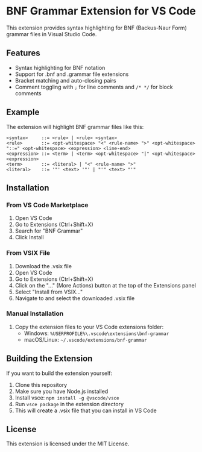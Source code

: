 # BNF Grammar Extension for VS Code

This extension provides syntax highlighting for BNF (Backus-Naur Form) grammar files in Visual Studio Code.

## Features

- Syntax highlighting for BNF notation
- Support for .bnf and .grammar file extensions
- Bracket matching and auto-closing pairs
- Comment toggling with `;` for line comments and `/* */` for block comments

## Example

The extension will highlight BNF grammar files like this:

```bnf
<syntax>     ::= <rule> | <rule> <syntax>
<rule>       ::= <opt-whitespace> "<" <rule-name> ">" <opt-whitespace> "::=" <opt-whitespace> <expression> <line-end>
<expression> ::= <term> | <term> <opt-whitespace> "|" <opt-whitespace> <expression>
<term>       ::= <literal> | "<" <rule-name> ">"
<literal>    ::= '"' <text> '"' | "'" <text> "'"
```

## Installation

### From VS Code Marketplace

1. Open VS Code
2. Go to Extensions (Ctrl+Shift+X)
3. Search for "BNF Grammar"
4. Click Install

### From VSIX File

1. Download the .vsix file
2. Open VS Code
3. Go to Extensions (Ctrl+Shift+X)
4. Click on the "..." (More Actions) button at the top of the Extensions panel
5. Select "Install from VSIX..."
6. Navigate to and select the downloaded .vsix file

### Manual Installation

1. Copy the extension files to your VS Code extensions folder:
   - Windows: `%USERPROFILE%\.vscode\extensions\bnf-grammar`
   - macOS/Linux: `~/.vscode/extensions/bnf-grammar`

## Building the Extension

If you want to build the extension yourself:

1. Clone this repository
2. Make sure you have Node.js installed
3. Install vsce: `npm install -g @vscode/vsce`
4. Run `vsce package` in the extension directory
5. This will create a .vsix file that you can install in VS Code

## License

This extension is licensed under the MIT License.